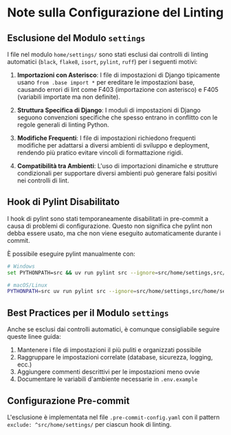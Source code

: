 # Note sulla Configurazione del Linting

## Esclusione del Modulo `settings`

I file nel modulo `home/settings/` sono stati esclusi dai controlli di linting automatici (`black`, `flake8`, `isort`, `pylint`, `ruff`) per i seguenti motivi:

1. **Importazioni con Asterisco**: I file di impostazioni di Django tipicamente usano `from .base import *` per ereditare le impostazioni base, causando errori di lint come F403 (importazione con asterisco) e F405 (variabili importate ma non definite).

2. **Struttura Specifica di Django**: I moduli di impostazioni di Django seguono convenzioni specifiche che spesso entrano in conflitto con le regole generali di linting Python.

3. **Modifiche Frequenti**: I file di impostazioni richiedono frequenti modifiche per adattarsi a diversi ambienti di sviluppo e deployment, rendendo più pratico evitare vincoli di formattazione rigidi.

4. **Compatibilità tra Ambienti**: L'uso di importazioni dinamiche e strutture condizionali per supportare diversi ambienti può generare falsi positivi nei controlli di lint.

## Hook di Pylint Disabilitato

I hook di pylint sono stati temporaneamente disabilitati in pre-commit a causa di problemi di configurazione.
Questo non significa che pylint non debba essere usato, ma che non viene eseguito automaticamente durante i commit.

È possibile eseguire pylint manualmente con:

```bash
# Windows
set PYTHONPATH=src && uv run pylint src --ignore=src/home/settings,src/home/settings.py

# macOS/Linux
PYTHONPATH=src uv run pylint src --ignore=src/home/settings,src/home/settings.py
```

## Best Practices per il Modulo `settings`

Anche se esclusi dai controlli automatici, è comunque consigliabile seguire queste linee guida:

1. Mantenere i file di impostazioni il più puliti e organizzati possibile
2. Raggruppare le impostazioni correlate (database, sicurezza, logging, ecc.)
3. Aggiungere commenti descrittivi per le impostazioni meno ovvie
4. Documentare le variabili d'ambiente necessarie in `.env.example`

## Configurazione Pre-commit

L'esclusione è implementata nel file `.pre-commit-config.yaml` con il pattern `exclude: ^src/home/settings/` per ciascun hook di linting.
